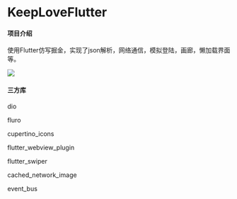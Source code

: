 # KeepLoveFlutter

#### 项目介绍
使用Flutter仿写掘金，实现了json解析，网络通信，模拟登陆，画廊，懒加载界面等。

![ ](http://106.13.7.41/wp-content/uploads/2019/02/001.gif)

#### 三方库

dio

fluro

cupertino_icons

flutter_webview_plugin

flutter_swiper

cached_network_image

event_bus